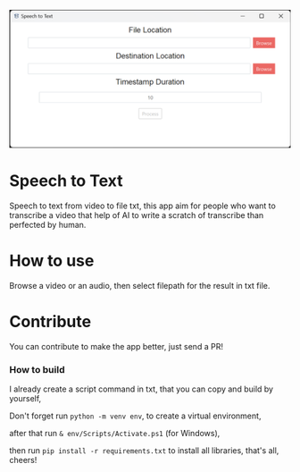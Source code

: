 ![Speech to Text](./images/app.png)

# Speech to Text

Speech to text from video to file txt, this app aim for people who want to transcribe a video that help of AI to write a scratch of transcribe than perfected by human.

# How to use

Browse a video or an audio, then select filepath for the result in txt file.

# Contribute

You can contribute to make the app better, just send a PR!

### How to build

I already create a script command in txt, that you can copy and build by yourself,

Don't forget run ```python -m venv env```, to create a virtual environment,

after that run ```& env/Scripts/Activate.ps1``` (for Windows),

then run ```pip install -r requirements.txt``` to install all libraries, that's all, cheers!